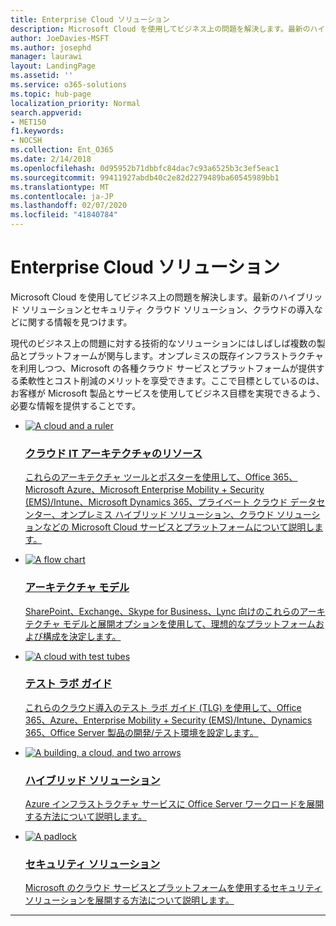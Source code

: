 ```yaml
---
title: Enterprise Cloud ソリューション
description: Microsoft Cloud を使用してビジネス上の問題を解決します。最新のハイブリッド ソリューションとセキュリティ クラウド ソリューション、クラウドの導入などに関する情報を見つけます。
author: JoeDavies-MSFT
ms.author: josephd
manager: laurawi
layout: LandingPage
ms.assetid: ''
ms.service: o365-solutions
ms.topic: hub-page
localization_priority: Normal
search.appverid:
- MET150
f1.keywords:
- NOCSH
ms.collection: Ent_O365
ms.date: 2/14/2018
ms.openlocfilehash: 0d95952b71dbbfc84dac7c93a6525b3c3ef5eac1
ms.sourcegitcommit: 99411927abdb40c2e82d2279489ba60545989bb1
ms.translationtype: MT
ms.contentlocale: ja-JP
ms.lasthandoff: 02/07/2020
ms.locfileid: "41840784"
---
```

<h1>Enterprise Cloud ソリューション</h1>
<p>Microsoft Cloud を使用してビジネス上の問題を解決します。最新のハイブリッド ソリューションとセキュリティ クラウド ソリューション、クラウドの導入などに関する情報を見つけます。</p>
<p>現代のビジネス上の問題に対する技術的なソリューションにはしばしば複数の製品とプラットフォームが関与します。オンプレミスの既存インフラストラクチャを利用しつつ、Microsoft の各種クラウド サービスとプラットフォームが提供する柔軟性とコスト削減のメリットを享受できます。ここで目標としているのは、お客様が Microsoft 製品とサービスを使用してビジネス目標を実現できるよう、必要な情報を提供することです。</p>
<ul class="cardsF panelContent">
    <li>
        <a href="/office365/enterprise/microsoft-cloud-it-architecture-resources">
        <div class="cardSize">
            <div class="cardPadding">
                <div class="card">
                    <div class="cardImageOuter">
                        <div class="cardImage">
                            <img src="https://docs.microsoft.com/office/media/icons/cloud-architecture2.svg" alt="A cloud and a ruler" />
                        </div>
                    </div>
                    <div class="cardText">
                        <h3>クラウド IT アーキテクチャのリソース</h3>
                <p>これらのアーキテクチャ ツールとポスターを使用して、Office 365、Microsoft Azure、Microsoft Enterprise Mobility + Security (EMS)/Intune、Microsoft Dynamics 365、プライベート クラウド データセンター、オンプレミス ハイブリッド ソリューション、クラウド ソリューションなどの Microsoft Cloud サービスとプラットフォームについて説明します。</p>
                    </div>
                </div>
            </div>
        </div>
        </a>
    </li> 
    <li>
        <a href="/office365/enterprise/architectural-models-for-sharepoint-exchange-skype-for-business-and-lync">
        <div class="cardSize">
            <div class="cardPadding">
                <div class="card">
                    <div class="cardImageOuter">
                        <div class="cardImage">
                            <img src="https://docs.microsoft.com/office/media/icons/process-flow.svg" alt="A flow chart" />
                        </div>
                    </div>
                    <div class="cardText">
                        <h3>アーキテクチャ モデル</h3>
                <p>SharePoint、Exchange、Skype for Business、Lync 向けのこれらのアーキテクチャ モデルと展開オプションを使用して、理想的なプラットフォームおよび構成を決定します。</p>
                    </div>
                </div>
            </div>
        </div>
        </a>
    </li>
    <li>
        <a href="/office365/enterprise/cloud-adoption-test-lab-guides-tlgs">
        <div class="cardSize">
            <div class="cardPadding">
                <div class="card">
                    <div class="cardImageOuter">
                        <div class="cardImage">
                            <img src="https://docs.microsoft.com/office/media/icons/cloud-devtest.svg" alt="A cloud with test tubes" />
                        </div>
                    </div>
                    <div class="cardText">
                        <h3>テスト ラボ ガイド</h3>
                <p>これらのクラウド導入のテスト ラボ ガイド (TLG) を使用して、Office 365、Azure、Enterprise Mobility + Security (EMS)/Intune、Dynamics 365、Office Server 製品の開発/テスト環境を設定します。</p>
                    </div>
                </div>
            </div>
        </div>
        </a>
    </li>
    <li>
        <a href="/office365/enterprise/hybrid-solutions">
        <div class="cardSize">
            <div class="cardPadding">
                <div class="card">
                    <div class="cardImageOuter">
                        <div class="cardImage">
                            <img src="https://docs.microsoft.com/office/media/icons/hybrid.svg" alt="A building, a cloud, and two arrows" />
                        </div>
                    </div>
                    <div class="cardText">
                        <h3>ハイブリッド ソリューション</h3>
                <p>Azure インフラストラクチャ サービスに Office Server ワークロードを展開する方法について説明します。</p>
                    </div>
                </div>
            </div>
        </div>
        </a>
    </li>
    <li>
        <a href="/office365/enterprise/security-solutions">
        <div class="cardSize">
            <div class="cardPadding">
                <div class="card">
                    <div class="cardImageOuter">
                        <div class="cardImage">
                            <img src="https://docs.microsoft.com/office/media/icons/lock-protected.svg" alt="A padlock" />
                        </div>
                    </div>
                    <div class="cardText">
                        <h3>セキュリティ ソリューション</h3>
                <p>Microsoft のクラウド サービスとプラットフォームを使用するセキュリティ ソリューションを展開する方法について説明します。</p>
                    </div>
                </div>
            </div>
        </div>
        </a>
    </li>
</ul>

---



